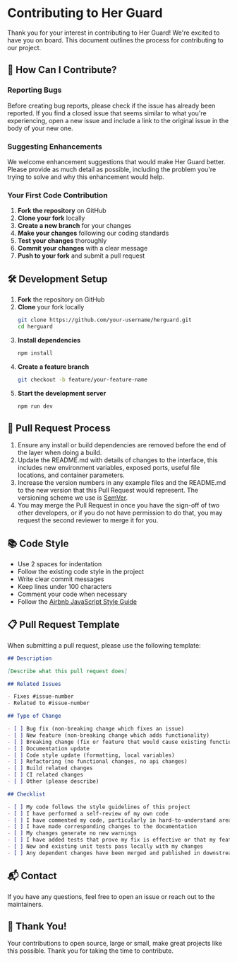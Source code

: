 # Contributing to Her Guard

Thank you for your interest in contributing to Her Guard! We're excited to have you on board. This document outlines the process for contributing to our project.

## 🎯 How Can I Contribute?

### Reporting Bugs

Before creating bug reports, please check if the issue has already been reported. If you find a closed issue that seems similar to what you're experiencing, open a new issue and include a link to the original issue in the body of your new one.

### Suggesting Enhancements

We welcome enhancement suggestions that would make Her Guard better. Please provide as much detail as possible, including the problem you're trying to solve and why this enhancement would help.

### Your First Code Contribution

1. **Fork the repository** on GitHub
2. **Clone your fork** locally
3. **Create a new branch** for your changes
4. **Make your changes** following our coding standards
5. **Test your changes** thoroughly
6. **Commit your changes** with a clear message
7. **Push to your fork** and submit a pull request

## 🛠 Development Setup

1. **Fork** the repository on GitHub
2. **Clone** your fork locally
   ```bash
   git clone https://github.com/your-username/herguard.git
   cd herguard
   ```
3. **Install dependencies**
   ```bash
   npm install
   ```
4. **Create a feature branch**
   ```bash
   git checkout -b feature/your-feature-name
   ```
5. **Start the development server**
   ```bash
   npm run dev
   ```

## 📝 Pull Request Process

1. Ensure any install or build dependencies are removed before the end of the layer when doing a build.
2. Update the README.md with details of changes to the interface, this includes new environment variables, exposed ports, useful file locations, and container parameters.
3. Increase the version numbers in any example files and the README.md to the new version that this Pull Request would represent. The versioning scheme we use is [SemVer](http://semver.org/).
4. You may merge the Pull Request in once you have the sign-off of two other developers, or if you do not have permission to do that, you may request the second reviewer to merge it for you.

## 📚 Code Style

- Use 2 spaces for indentation
- Follow the existing code style in the project
- Write clear commit messages
- Keep lines under 100 characters
- Comment your code when necessary
- Follow the [Airbnb JavaScript Style Guide](https://github.com/airbnb/javascript)

## 📋 Pull Request Template

When submitting a pull request, please use the following template:

```markdown
## Description

[Describe what this pull request does]

## Related Issues

- Fixes #issue-number
- Related to #issue-number

## Type of Change

- [ ] Bug fix (non-breaking change which fixes an issue)
- [ ] New feature (non-breaking change which adds functionality)
- [ ] Breaking change (fix or feature that would cause existing functionality to not work as expected)
- [ ] Documentation update
- [ ] Code style update (formatting, local variables)
- [ ] Refactoring (no functional changes, no api changes)
- [ ] Build related changes
- [ ] CI related changes
- [ ] Other (please describe)

## Checklist

- [ ] My code follows the style guidelines of this project
- [ ] I have performed a self-review of my own code
- [ ] I have commented my code, particularly in hard-to-understand areas
- [ ] I have made corresponding changes to the documentation
- [ ] My changes generate no new warnings
- [ ] I have added tests that prove my fix is effective or that my feature works
- [ ] New and existing unit tests pass locally with my changes
- [ ] Any dependent changes have been merged and published in downstream modules
```

## 📬 Contact

If you have any questions, feel free to open an issue or reach out to the maintainers.

## 🙏 Thank You!

Your contributions to open source, large or small, make great projects like this possible. Thank you for taking the time to contribute.
